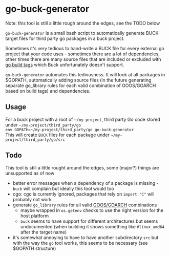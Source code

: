 go-buck-generator
=================

Note: this tool is still a little rough around the edges, see the TODO below  

`go-buck-generator` is a small bash script to automatically generate BUCK target files for third party go packages in a buck project.  

Sometimes it's very tedious to hand-write a BUCK file for every external go project that your code uses - sometimes there are a lot of dependencies, other times there are many source files that are included or excluded with [go build tags](https://golang.org/pkg/go/build/#hdr-Build_Constraints) which Buck unfortunately doesn't support.

`go-buck-generator` automates this tediousness. It will look at all packages in $GOPATH, automatically adding source files (in the future generating separate go\_library rules for each valid combination of GOOS/GOARCH based on build tags) and dependencies.

Usage
-----

For a buck project with a root of `~/my-project`, third party Go code stored under `~/my-project/third_party/go`  
`env GOPATH=~/my-project/third_party/go go-buck-generator`  
This will create `BUCK` files for each package under `~/my-project/third_party/go/src`

Todo
----

This tool is still a little rought around the edges, some (major?) things are unsupported as of now  

- better error messages when a dependency of a package is missing - `buck` will complain but ideally this tool would too
- cgo: cgo is currently ignored, packages that rely on `import "C"` will probably not work
- generate `go_library` rules for all valid [GOOS/GOARCH](https://golang.org/doc/install/source#environment) combinations
  - maybe wrapped in `os.getenv` checks to use the right version for the host platform
  - `buck` seems to have support for different architectures but seems undocumented (when building it shows something like `#linux_amd64` after the target name)
- it's somewhat annoying to have to have another subdirectory `src` but with the way the `go` tool works, this seems to be necessary (see $GOPATH structure)
